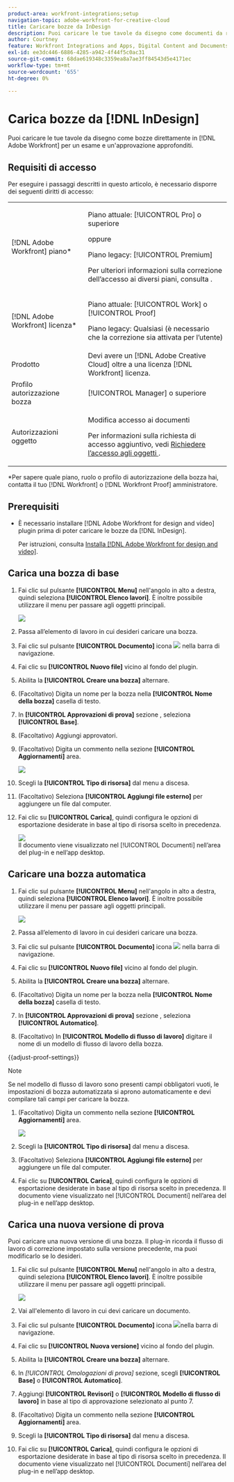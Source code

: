 ```yaml
---
product-area: workfront-integrations;setup
navigation-topic: adobe-workfront-for-creative-cloud
title: Caricare bozze da InDesign
description: Puoi caricare le tue tavole da disegno come documenti da rivedere e approvare rapidamente o semplicemente archiviare in Adobe Workfront.
author: Courtney
feature: Workfront Integrations and Apps, Digital Content and Documents
exl-id: ee3dc446-6886-4285-a942-4f44f5c0ac31
source-git-commit: 68dae619348c3359ea8a7ae3ff84543d5e4171ec
workflow-type: tm+mt
source-wordcount: '655'
ht-degree: 0%

---
```


# Carica bozze da [!DNL InDesign]

Puoi caricare le tue tavole da disegno come bozze direttamente in [!DNL Adobe Workfront] per un esame e un&#39;approvazione approfonditi.

## Requisiti di accesso

Per eseguire i passaggi descritti in questo articolo, è necessario disporre dei seguenti diritti di accesso:

<table style="table-layout:auto"> 
 <col> 
 <col> 
 <tbody> 
 <tr> 
   <td role="rowheader">[!DNL Adobe Workfront] piano*</td> 
   <td> <p>Piano attuale: [!UICONTROL Pro] o superiore</p> <p>oppure</p> <p>Piano legacy: [!UICONTROL Premium]</p> <p>Per ulteriori informazioni sulla correzione dell’accesso ai diversi piani, consulta .</p> </td> 
  </tr> 
  <tr> 
   <td role="rowheader">[!DNL Adobe Workfront] licenza*</td> 
   <td> <p>Piano attuale: [!UICONTROL Work] o [!UICONTROL Proof]</p> <p>Piano legacy: Qualsiasi (è necessario che la correzione sia attivata per l’utente)</p> </td> 
  </tr> 
  <tr> 
   <td role="rowheader">Prodotto</td> 
   <td>Devi avere un [!DNL Adobe Creative Cloud] oltre a una licenza [!DNL Workfront] licenza.</td> 
  </tr> 
  <tr> 
   <td role="rowheader">Profilo autorizzazione bozza </td> 
   <td>[!UICONTROL Manager] o superiore</td> 
  </tr> 
  <tr> 
   <td role="rowheader">Autorizzazioni oggetto</td> 
   <td> <p>Modifica accesso ai documenti</p> <p>Per informazioni sulla richiesta di accesso aggiuntivo, vedi <a href="../../workfront-basics/grant-and-request-access-to-objects/request-access.md" class="MCXref xref">Richiedere l’accesso agli oggetti </a>.</p> </td> 
  </tr> 
 </tbody> 
</table>

&#42;Per sapere quale piano, ruolo o profilo di autorizzazione della bozza hai, contatta il tuo [!DNL Workfront] o [!DNL Workfront Proof] amministratore.

## Prerequisiti

* È necessario installare [!DNL Adobe Workfront for design and video] plugin prima di poter caricare le bozze da [!DNL InDesign].

   Per istruzioni, consulta [Installa [!DNL Adobe Workfront for design and video]](/help/quicksilver/workfront-integrations-and-apps/adobe-workfront-for-creative-cloud/wf-install-cc.md).

## Carica una bozza di base

1. Fai clic sul pulsante **[!UICONTROL Menu]** nell&#39;angolo in alto a destra, quindi seleziona **[!UICONTROL Elenco lavori]**. È inoltre possibile utilizzare il menu per passare agli oggetti principali.

   ![](assets/go-back-to-work-list-350x314.png)

1. Passa all’elemento di lavoro in cui desideri caricare una bozza.
1. Fai clic sul pulsante **[!UICONTROL Documento]** icona ![](assets/documents.png) nella barra di navigazione.
1. Fai clic su **[!UICONTROL Nuovo file]** vicino al fondo del plugin.
1. Abilita la **[!UICONTROL Creare una bozza]** alternare.
1. (Facoltativo) Digita un nome per la bozza nella **[!UICONTROL Nome della bozza]** casella di testo.
1. In **[!UICONTROL Approvazioni di prova]** sezione , seleziona **[!UICONTROL Base]**.
1. (Facoltativo) Aggiungi approvatori.
1. (Facoltativo) Digita un commento nella sezione **[!UICONTROL Aggiornamenti]** area.

   ![](assets/add-comment.png)

1. Scegli la **[!UICONTROL Tipo di risorsa]** dal menu a discesa.

1. (Facoltativo) Seleziona **[!UICONTROL Aggiungi file esterno]** per aggiungere un file dal computer.
1. Fai clic su **[!UICONTROL Carica]**, quindi configura le opzioni di esportazione desiderate in base al tipo di risorsa scelto in precedenza.

   ![](assets/plugin-files-350x307.png)\
   Il documento viene visualizzato nel [!UICONTROL Documenti] nell’area del plug-in e nell’app desktop.


## Caricare una bozza automatica

1. Fai clic sul pulsante **[!UICONTROL Menu]** nell&#39;angolo in alto a destra, quindi seleziona **[!UICONTROL Elenco lavori]**. È inoltre possibile utilizzare il menu per passare agli oggetti principali.

   ![](assets/go-back-to-work-list-350x314.png)

1. Passa all’elemento di lavoro in cui desideri caricare una bozza.
1. Fai clic sul pulsante **[!UICONTROL Documento]** icona ![](assets/documents.png) nella barra di navigazione.

1. Fai clic su **[!UICONTROL Nuovo file]** vicino al fondo del plugin.
1. Abilita la **[!UICONTROL Creare una bozza]** alternare.
1. (Facoltativo) Digita un nome per la bozza nella **[!UICONTROL Nome della bozza]** casella di testo.
1. In **[!UICONTROL Approvazioni di prova]** sezione , seleziona **[!UICONTROL Automatico]**.
1. (Facoltativo) In **[!UICONTROL Modello di flusso di lavoro]** digitare il nome di un modello di flusso di lavoro della bozza.

{{adjust-proof-settings}}

>[!NOTE]
>
> Se nel modello di flusso di lavoro sono presenti campi obbligatori vuoti, le impostazioni di bozza automatizzata si aprono automaticamente e devi compilare tali campi per caricare la bozza.


1. (Facoltativo) Digita un commento nella sezione **[!UICONTROL Aggiornamenti]** area.

   ![](assets/add-comment-automated-approval.png)

1. Scegli la **[!UICONTROL Tipo di risorsa]** dal menu a discesa.
1. (Facoltativo) Seleziona **[!UICONTROL Aggiungi file esterno]** per aggiungere un file dal computer.
1. Fai clic su **[!UICONTROL Carica]**, quindi configura le opzioni di esportazione desiderate in base al tipo di risorsa scelto in precedenza.
Il documento viene visualizzato nel [!UICONTROL Documenti] nell’area del plug-in e nell’app desktop.

## Carica una nuova versione di prova

Puoi caricare una nuova versione di una bozza. Il plug-in ricorda il flusso di lavoro di correzione impostato sulla versione precedente, ma puoi modificarlo se lo desideri.

1. Fai clic sul pulsante **[!UICONTROL Menu]** nell&#39;angolo in alto a destra, quindi seleziona **[!UICONTROL Elenco lavori]**. È inoltre possibile utilizzare il menu per passare agli oggetti principali.

   ![](assets/go-back-to-work-list-350x314.png)

1. Vai all&#39;elemento di lavoro in cui devi caricare un documento.
1. Fai clic sul pulsante **[!UICONTROL Documento]** icona ![](assets/documents.png)nella barra di navigazione.

1. Fai clic su **[!UICONTROL Nuova versione]** vicino al fondo del plugin.
1. Abilita la **[!UICONTROL Creare una bozza]** alternare.

1. In *[!UICONTROL *Omologazioni di prova]** sezione, scegli **[!UICONTROL Base]** o **[!UICONTROL Automatico]**.

1. Aggiungi **[!UICONTROL Revisori]** o **[!UICONTROL Modello di flusso di lavoro]** in base al tipo di approvazione selezionato al punto 7.

1. (Facoltativo) Digita un commento nella sezione **[!UICONTROL Aggiornamenti]** area.
1. Scegli la **[!UICONTROL Tipo di risorsa]** dal menu a discesa.
1. Fai clic su **[!UICONTROL Carica]**, quindi configura le opzioni di esportazione desiderate in base al tipo di risorsa scelto in precedenza.
Il documento viene visualizzato nel [!UICONTROL Documenti] nell’area del plug-in e nell’app desktop.
